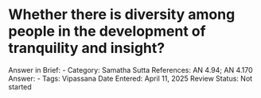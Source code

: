 # Whether there is diversity among people in the development of tranquility and insight?

Answer in Brief: -
 Category: Samatha
Sutta References: AN 4.94; AN 4.170
Answer: -
Tags: Vipassana
Date Entered: April 11, 2025
Review Status: Not started